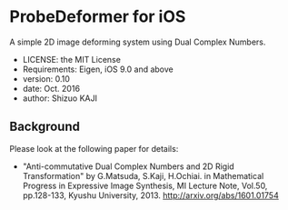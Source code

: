 ProbeDeformer for iOS
=============
A simple 2D image deforming system using Dual Complex Numbers.

- LICENSE: the MIT License
- Requirements: Eigen, iOS 9.0 and above
- version: 0.10
- date:  Oct. 2016
- author: Shizuo KAJI

## Background 
Please look at the following paper for details:
* "Anti-commutative Dual Complex Numbers and 2D Rigid Transformation" by G.Matsuda, S.Kaji, H.Ochiai.
in Mathematical Progress in Expressive Image Synthesis, MI Lecture Note, Vol.50, pp.128-133, Kyushu University, 2013.
http://arxiv.org/abs/1601.01754
